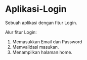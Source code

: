 # Aplikasi-Login
Sebuah aplikasi dengan fitur Login.

Alur fitur Login:
1. Memasukkan Email dan Password
2. Memvalidasi masukan.
3. Menampilkan halaman home. 
